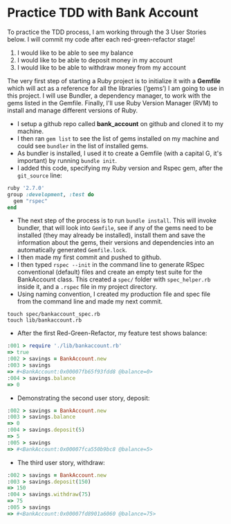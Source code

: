 # Practice TDD with Bank Account

To practice the TDD process, I am working through the 3 User Stories below. I will commit my code after each red-green-refactor stage!

1. I would like to be able to see my balance
2. I would like to be able to deposit money in my account
3. I would like to be able to withdraw money from my account

The very first step of starting a Ruby project is to initialize it with a **Gemfile** which will act as a reference for all the libraries (‘gems’) I am going to use in this project. I will use Bundler, a dependency manager, to work with the gems listed in the Gemfile. Finally, I'll use Ruby Version Manager (RVM) to install and manage different versions of Ruby.

- I setup a github repo called **bank_account** on github and cloned it to my machine.  
- I then ran  `gem list`  to see the list of gems installed on my machine and could see  `bundler`  in the list of installed gems.    
-   As bundler is installed, I used it to create a Gemfile (with a capital G, it's important)  by running  `bundle init`.
- I added this code, specifying my Ruby version and Rspec gem, after the  `git_source`  line:
```ruby
ruby '2.7.0'
group :development, :test do
  gem "rspec"
end
```
- The next step of the process is to run `bundle install`. This will invoke bundler, that will look into `Gemfile`, see if any of the gems need to be installed (they may already be installed), install them and save the information about the gems, their versions and dependencies into an automatically generated `Gemfile.lock`.
- I then made my first commit and pushed to github.
- I then typed `rspec --init` in the command line to generate RSpec conventional (default) files and create an empty test suite for the BankAccount class. This created a `spec/` folder with `spec_helper.rb` inside it, and a `.rspec` file in my project directory.
- Using naming convention, I created my production file and spec file from the command line and made my next commit.

```
touch spec/bankaccount_spec.rb
touch lib/bankaccount.rb
```

- After the first Red-Green-Refactor, my feature test shows balance:
```ruby
:001 > require './lib/bankaccount.rb'
=> true
:002 > savings = BankAccount.new
:003 > savings
=> #<BankAccount:0x00007fb65f93fdd8 @balance=0>
:004 > savings.balance
=> 0
```
- Demonstrating the second user story, deposit:
```ruby
:002 > savings = BankAccount.new
:003 > savings.balance
=> 0
:004 > savings.deposit(5)
=> 5
:005 > savings
=> #<BankAccount:0x00007fca550b9bc8 @balance=5>
```
- The third user story, withdraw:
```ruby
:002 > savings = BankAccount.new
:003 > savings.deposit(150)
=> 150
:004 > savings.withdraw(75)
=> 75
:005 > savings
=> #<BankAccount:0x00007fd8901a6060 @balance=75>
```
